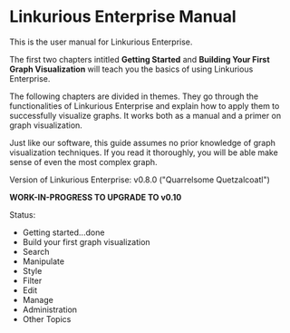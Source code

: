 Linkurious Enterprise Manual
============================

This is the user manual for Linkurious Enterprise.

The first two chapters intitled **Getting Started** and **Building Your First Graph Visualization** will teach you the basics of using Linkurious Enterprise.

The following chapters are divided in themes. They go through the functionalities of Linkurious Enterprise and explain how to apply them to successfully visualize graphs. It works both as a manual and a primer on graph visualization.

Just like our software, this guide assumes no prior knowledge of graph visualization techniques. If you read it thoroughly, you will be able make sense of even the most complex graph.

Version of Linkurious Enterprise: v0.8.0 ("Quarrelsome Quetzalcoatl")

**WORK-IN-PROGRESS TO UPGRADE TO v0.10**

Status:
- Getting started...done
- Build your first graph visualization
- Search
- Manipulate
- Style
- Filter
- Edit
- Manage
- Administration
- Other Topics

